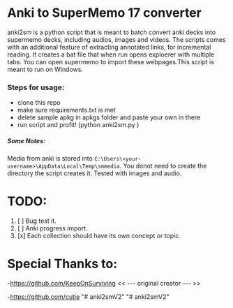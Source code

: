 # Anki to SuperMemo 17 converter
  anki2sm is a python script that is meant to batch convert anki decks into supermemo decks, including audios, images and videos. The scripts comes with an additional feature of extracting annotated links, for incremental reading. It creates a bat file that when run opens exploerer with multiple tabs. You can open supermemo to import these webpages.This script is meant to run on Windows.  

### Steps for usage:
- clone this repo
- make sure requirements.txt is met 
- delete sample apkg in apkgs folder and paste your own in there
- run script and profit! (python anki2sm.py )

##### Some Notes:
  Media from anki is stored into ```C:\Users\<your-username>\AppData\Local\Temp\smmedia```. You donot need to create the directory the script creates it. Tested with images and audio. 
  
# TODO: 
  1) [ ] Bug test it.
  2) [ ] Anki progress import.
  3) [x] Each collection should have its own concept or topic.

# Special Thanks to:
-https://github.com/KeepOnSurviving  << --- original creator --- >>

-https://github.com/cutie
"# anki2smV2" 
"# anki2smV2" 
